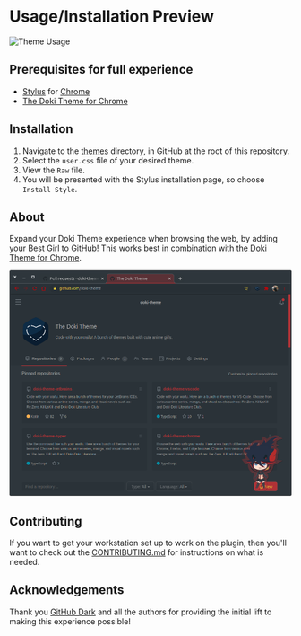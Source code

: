 # Usage/Installation Preview

![Theme Usage](./readmeAssets/quick_preview.gif)

## Prerequisites for full experience

- [Stylus](https://add0n.com/stylus.html) for [Chrome](https://chrome.google.com/webstore/detail/stylus/clngdbkpkpeebahjckkjfobafhncgmne)
- [The Doki Theme for Chrome](https://github.com/doki-theme/doki-theme-chrome)

## Installation

1. Navigate to the [themes](https://github.com/doki-theme/doki-theme-github/tree/master/themes) directory, in GitHub at the root of this repository.
1. Select the `user.css` file of your desired theme.
1. View the `Raw` file.
1. You will be presented with the Stylus installation page, so choose `Install Style`.

## About

Expand your Doki Theme experience when browsing the web, by adding your Best Girl to GitHub!
This works best in combination with [the Doki Theme for Chrome](https://github.com/doki-theme/doki-theme-chrome).

![Complete Style Preview](./readmeAssets/styled_github.png)

## Contributing

If you want to get your workstation set up to work on the plugin,
then you'll want to check out the [CONTRIBUTING.md](./CONTRIBUTING.md) for instructions on what is needed.


## Acknowledgements

Thank you [GitHub Dark](https://github.com/StylishThemes/GitHub-Dark) and all the authors for providing the initial lift to making this experience possible!
